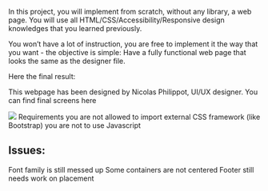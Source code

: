 In this project, you will implement from scratch, without any library, a web page. You will use all HTML/CSS/Accessibility/Responsive design knowledges that you learned previously.

You won’t have a lot of instruction, you are free to implement it the way that you want - the objective is simple: Have a fully functional web page that looks the same as the designer file.

Here the final result:



This webpage has been designed by Nicolas Philippot, UI/UX designer. You can find final screens here

<img src='https://raw.githubusercontent.com/Nomad-Rob/holbertonschool-headphones/main/60df485eb772ecbad54a.jpg)'>
Requirements
you are not allowed to import external CSS framework (like Bootstrap)
you are not to use Javascript


## Issues:

Font family is still messed up
Some containers are not centered
Footer still needs work on placement
